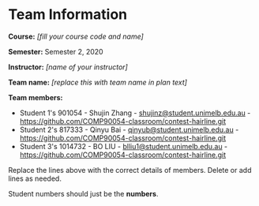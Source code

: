 # Team Information

**Course:** _[fill your course code and name]_

**Semester:** Semester 2, 2020

**Instructor:** _[name of your instructor]_

**Team name:** _[replace this with team name in plan text]_

**Team members:**

* Student 1's 901054 - Shujin Zhang - shujinz@student.unimelb.edu.au - https://github.com/COMP90054-classroom/contest-hairline.git
* Student 2's 817333 - Qinyu Bai - qinyub@student.unimelb.edu.au - https://github.com/COMP90054-classroom/contest-hairline.git
* Student 3's 1014732 - BO LIU - blliu1@student.unimelb.edu.au - https://github.com/COMP90054-classroom/contest-hairline.git

Replace the lines above with the correct details of members. Delete or add lines as needed.

Student numbers should just be the **numbers**.